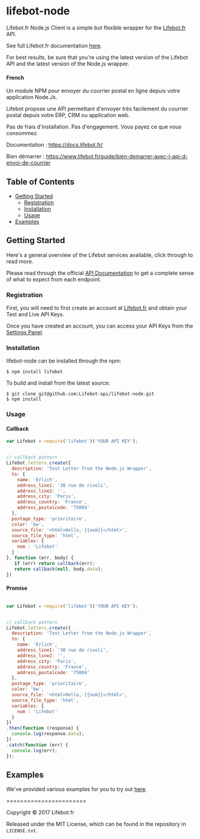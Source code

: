 # lifebot-node


Lifebot.fr Node.js Client is a simple but flexible wrapper for the [Lifebot.fr](https://www.lifebot.fr) API. 

See full Lifebot.fr documentation [here](https://docs.lifebot.fr/). 

For best results, be sure that you're using the latest version of the Lifebot API and the latest version of the Node.js wrapper.

#### French
Un module NPM pour envoyer du courrier postal en ligne depuis votre application Node.Js.

Lifebot propose une API permettant d'envoyer très facilement du courrier postal depuis votre ERP, CRM ou application web.

Pas de frais d'installation. Pas d'engagement. Vous payez ce que vous consommez.

Documentation : https://docs.lifebot.fr/

Bien démarrer : https://www.lifebot.fr/guide/bien-demarrer-avec-l-api-d-envoi-de-courrier

## Table of Contents

- [Getting Started](#getting-started)
  - [Registration](#registration)
  - [Installation](#installation)
  - [Usage](#usage)
- [Examples](#examples)

## Getting Started

Here's a general overview of the Lifebot services available, click through to read more.


Please read through the official [API Documentation](https://docs.lifebot.fr/) to get a complete sense of what to expect from each endpoint.

### Registration

First, you will need to first create an account at [Lifebot.fr](https://www.lifebot.fr/signup) and obtain your Test and Live API Keys.

Once you have created an account, you can access your API Keys from the [Settings Panel](https://www.lifebot.fr/app/dashboard/keys).


### Installation

lifebot-node can be installed through the npm:

```
$ npm install lifebot
```

To build and install from the latest source:

```
$ git clone git@github.com:Lifebot-api/lifebot-node.git
$ npm install
```

### Usage

#### Callback
```javascript
var Lifebot = require('lifebot')('YOUR API KEY');


// callback pattern
Lifebot.letters.create({
  description: 'Test Letter from the Node.js Wrapper',
  to: {
    name: 'Erlich',
    address_line1: '30 rue de rivoli',
    address_line2: '',
    address_city: 'Paris',
    address_country: 'France',
    address_postalcode: '75004'
  },
  postage_type: 'prioritaire',
  color: 'bw',
  source_file: '<html>Hello, {{nom}}</html>',
  source_file_type: 'html',
  variables: {
    nom : 'Lifebot'
  }
}, function (err, body) {
   if (err) return callback(err);
   return callback(null, body.data);
})
```

#### Promise

```javascript

var Lifebot = require('lifebot')('YOUR API KEY');


// callback pattern
Lifebot.letters.create({
  description: 'Test Letter from the Node.js Wrapper',
  to: {
    name: 'Erlich',
    address_line1: '30 rue de rivoli',
    address_line2: '',
    address_city: 'Paris',
    address_country: 'France',
    address_postalcode: '75004'
  },
  postage_type: 'prioritaire',
  color: 'bw',
  source_file: '<html>Hello, {{nom}}</html>',
  source_file_type: 'html',
  variables: {
    nom : 'Lifebot'
  }
})
.then(function (response) {
  console.log(response.data);
})
.catch(function (err) {
  console.log(err);
});
```

## Examples

We've provided various examples for you to try out [here](https://github.com/lifebot-api/lifebot-node/tree/master/examples).


=======================

Copyright &copy; 2017 Lifebot.fr

Released under the MIT License, which can be found in the repository in `LICENSE.txt`.
